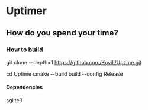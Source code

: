 # Uptimer

## How do you spend your time?

### How to build

git clone --depth=1 https://github.com/Kuvill/Uptime.git

cd Uptime
cmake --build build --config Release 

#### Dependencies

sqlite3
